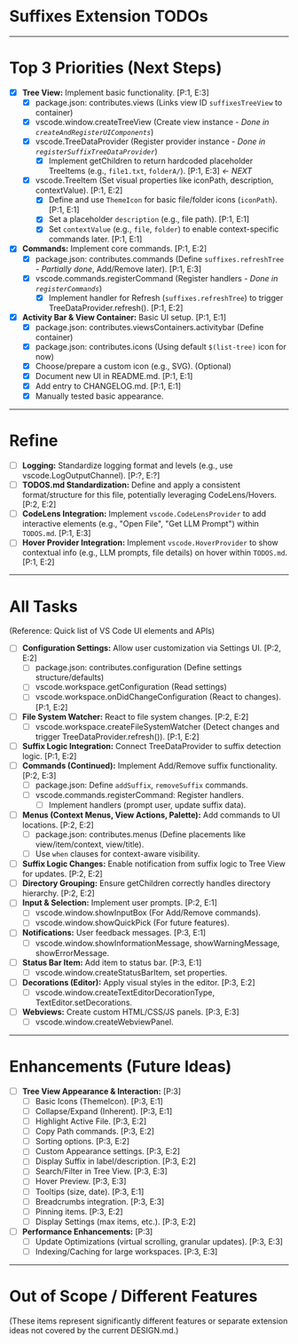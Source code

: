# Suffixes Extension TODOs

---

# Top 3 Priorities (Next Steps)

- [x] **Tree View:** Implement basic functionality. [P:1, E:3]
  - [x] package.json: contributes.views (Links view ID `suffixesTreeView` to container)
  - [x] vscode.window.createTreeView (Create view instance - _Done in `createAndRegisterUIComponents`_)
  - [x] vscode.TreeDataProvider (Register provider instance - _Done in `registerSuffixTreeDataProvider`_)
    - [x] Implement getChildren to return hardcoded placeholder TreeItems (e.g., `file1.txt`, `folderA/`). [P:1, E:3] _<- NEXT_
  - [x] vscode.TreeItem (Set visual properties like iconPath, description, contextValue). [P:1, E:2]
    - [x] Define and use `ThemeIcon` for basic file/folder icons (`iconPath`). [P:1, E:1]
    - [x] Set a placeholder `description` (e.g., file path). [P:1, E:1]
    - [x] Set `contextValue` (e.g., `file`, `folder`) to enable context-specific commands later. [P:1, E:1]
- [x] **Commands:** Implement core commands. [P:1, E:2]
  - [x] package.json: contributes.commands (Define `suffixes.refreshTree` - _Partially done_, Add/Remove later). [P:1, E:3]
  - [x] vscode.commands.registerCommand (Register handlers - _Done in `registerCommands`_)
    - [x] Implement handler for Refresh (`suffixes.refreshTree`) to trigger TreeDataProvider.refresh(). [P:1, E:2]
- [x] **Activity Bar & View Container:** Basic UI setup. [P:1, E:1]
  - [x] package.json: contributes.viewsContainers.activitybar (Define container)
  - [x] package.json: contributes.icons (Using default `$(list-tree)` icon for now)
  - [x] Choose/prepare a custom icon (e.g., SVG). (Optional)
  - [x] Document new UI in README.md. [P:1, E:1]
  - [x] Add entry to CHANGELOG.md. [P:1, E:1]
  - [x] Manually tested basic appearance.

---

# Refine

- [ ] **Logging:** Standardize logging format and levels (e.g., use vscode.LogOutputChannel). [P:?, E:?]
- [ ] **TODOS.md Standardization:** Define and apply a consistent format/structure for this file, potentially leveraging CodeLens/Hovers. [P:2, E:2]
- [ ] **CodeLens Integration:** Implement `vscode.CodeLensProvider` to add interactive elements (e.g., "Open File", "Get LLM Prompt") within `TODOS.md`. [P:1, E:3]
- [ ] **Hover Provider Integration:** Implement `vscode.HoverProvider` to show contextual info (e.g., LLM prompts, file details) on hover within `TODOS.md`. [P:1, E:2]

---

# All Tasks

(Reference: Quick list of VS Code UI elements and APIs)

- [ ] **Configuration Settings:** Allow user customization via Settings UI. [P:2, E:2]
  - [ ] package.json: contributes.configuration (Define settings structure/defaults)
  - [ ] vscode.workspace.getConfiguration (Read settings)
  - [ ] vscode.workspace.onDidChangeConfiguration (React to changes). [P:1, E:2]
- [ ] **File System Watcher:** React to file system changes. [P:2, E:2]
  - [ ] vscode.workspace.createFileSystemWatcher (Detect changes and trigger TreeDataProvider.refresh()). [P:1, E:2]
- [ ] **Suffix Logic Integration:** Connect TreeDataProvider to suffix detection logic. [P:1, E:2]
- [ ] **Commands (Continued):** Implement Add/Remove suffix functionality. [P:2, E:3]
  - [ ] package.json: Define `addSuffix`, `removeSuffix` commands.
  - [ ] vscode.commands.registerCommand: Register handlers.
    - [ ] Implement handlers (prompt user, update suffix data).
- [ ] **Menus (Context Menus, View Actions, Palette):** Add commands to UI locations. [P:2, E:2]
  - [ ] package.json: contributes.menus (Define placements like view/item/context, view/title).
  - [ ] Use `when` clauses for context-aware visibility.
- [ ] **Suffix Logic Changes:** Enable notification from suffix logic to Tree View for updates. [P:2, E:2]
- [ ] **Directory Grouping:** Ensure getChildren correctly handles directory hierarchy. [P:2, E:2]
- [ ] **Input & Selection:** Implement user prompts. [P:2, E:1]
  - [ ] vscode.window.showInputBox (For Add/Remove commands).
  - [ ] vscode.window.showQuickPick (For future features).
- [ ] **Notifications:** User feedback messages. [P:3, E:1]
  - [ ] vscode.window.showInformationMessage, showWarningMessage, showErrorMessage.
- [ ] **Status Bar Item:** Add item to status bar. [P:3, E:1]
  - [ ] vscode.window.createStatusBarItem, set properties.
- [ ] **Decorations (Editor):** Apply visual styles in the editor. [P:3, E:2]
  - [ ] vscode.window.createTextEditorDecorationType, TextEditor.setDecorations.
- [ ] **Webviews:** Create custom HTML/CSS/JS panels. [P:3, E:3]
  - [ ] vscode.window.createWebviewPanel.

---

# Enhancements (Future Ideas)

- [ ] **Tree View Appearance & Interaction:** [P:3]
  - [ ] Basic Icons (ThemeIcon). [P:3, E:1]
  - [ ] Collapse/Expand (Inherent). [P:3, E:1]
  - [ ] Highlight Active File. [P:3, E:2]
  - [ ] Copy Path commands. [P:3, E:2]
  - [ ] Sorting options. [P:3, E:2]
  - [ ] Custom Appearance settings. [P:3, E:2]
  - [ ] Display Suffix in label/description. [P:3, E:2]
  - [ ] Search/Filter in Tree View. [P:3, E:3]
  - [ ] Hover Preview. [P:3, E:3]
  - [ ] Tooltips (size, date). [P:3, E:1]
  - [ ] Breadcrumbs integration. [P:3, E:3]
  - [ ] Pinning items. [P:3, E:2]
  - [ ] Display Settings (max items, etc.). [P:3, E:2]
- [ ] **Performance Enhancements:** [P:3]
  - [ ] Update Optimizations (virtual scrolling, granular updates). [P:3, E:3]
  - [ ] Indexing/Caching for large workspaces. [P:3, E:3]

---

# Out of Scope / Different Features

(These items represent significantly different features or separate extension ideas not covered by the current DESIGN.md.)
